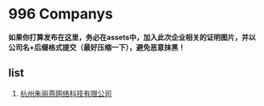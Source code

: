 # 996 Companys

**如果你打算发布在这里，务必在assets中，加入此次企业相关的证明图片，并以公司名+后缀格式提交（最好压缩一下），避免恶意抹黑！**

## list

1. [杭州朱丽燕网络科技有限公司](./assets/杭州朱丽燕网络科技有限公司.jpg)
